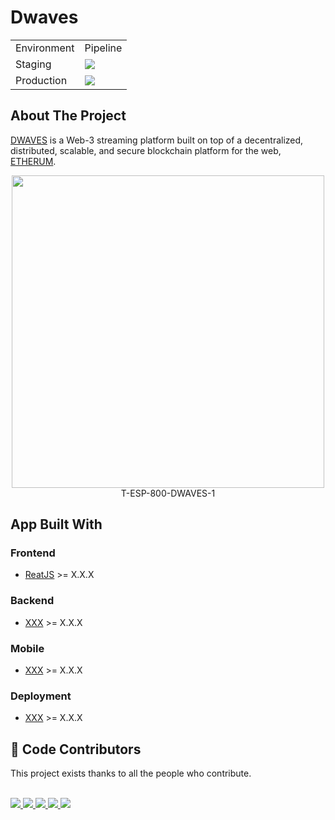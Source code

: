 # Dwaves 

<p align="center">
    <table>
        <tr>
            <td>Environment</td>
            <td>Pipeline</td>
        </tr>
        <tr>
            <td>Staging</td>
            <td><a href="https://github.com/Wbebey/dwaves/actions"><img src="https://github.com/Wbebey/dwaves/workflows/pipeline/badge.svg?branch=staging" /></td>
        </tr>
        <tr>
            <td>Production</td>
            <td><a href="https://github.com/Wbebey/dwaves/actions"><img src="https://github.com/Wbebey/dwaves/workflows/pipeline/badge.svg?branch=main" /></td>
        </tr>
    </table>
</p>

## About The Project

[DWAVES](https://dwaves.com) is a Web-3 streaming platform  built on top of a decentralized, distributed, scalable, and secure blockchain platform for the web, [ETHERUM](https://ethereum.org).

<p align="center">
<!-- PROJECT LOGO -->
<img src="https://cdn.discordapp.com/attachments/938867910972153896/939559536669376522/unknown.png" width="500">
<br/>
T-ESP-800-DWAVES-1
</p>

## App Built With

### Frontend

- [ReatJS](https://fr.reactjs.org/) >= X.X.X

### Backend

- [XXX](https://www.XXX.net/) >= X.X.X

### Mobile

- [XXX](https://www.XXX.net/) >= X.X.X

### Deployment

- [XXX](https://www.XXX.com/) >= X.X.X



## 🤝 Code Contributors

This project exists thanks to all the people who contribute.

<br/>
<a href="https://github.com/Wbebey">
  <img src="https://github.com/Wbebey.png?size=100">
</a>
<a href="https://github.com/alexandre-pinon">
  <img src="https://github.com/alexandre-pinon.png?size=100">
</a>
<a href="https://github.com/Keisay">
  <img src="https://github.com/Keisay.png?size=100">
</a>
<a href="https://github.com/FroggEater">
  <img src="https://github.com/FroggEater.png?size=100">
</a>
<a href="https://github.com/BryanSeychelles">
  <img src="https://github.com/BryanSeychelles.png?size=100">
</a>